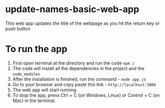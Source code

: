 # update-names-basic-web-app
This web app updates the title of the webpage as you hit the return key or push button

# To run the app
1. First open terminal at the directory and run the code ```npm i```
2. The code will install all the dependencies in the project and the ```node_modules``` 
3. After the installation is finished, run the command - ```node app.js```
4. Go to your browser and copy paste this link - ```http://localhost:3000```
5. The web app will start running.
6. To stop the app, press Ctrl + C (on Windows, Linux) or Control + C (on Mac) in the terminal.

